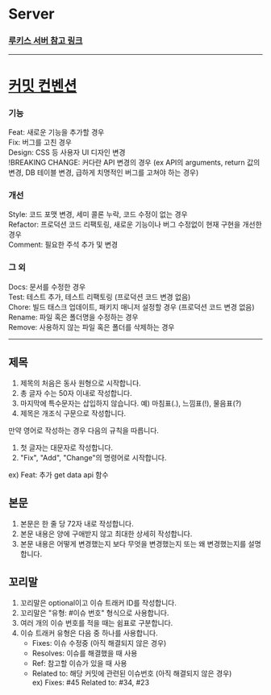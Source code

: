 # Server

### [루키스 서버 참고 링크](https://drive.google.com/drive/folders/1d1v9ryF8Aj5e2BU5aShb4P25I-DJhK19?usp=drive_link)
---
# [커밋 컨벤션](https://overcome-the-limits.tistory.com/6)
### 기능  
Feat: 새로운 기능을 추가할 경우  
Fix: 버그를 고친 경우  
Design: CSS 등 사용자 UI 디자인 변경  
!BREAKING CHANGE: 커다란 API 변경의 경우 (ex API의 arguments, return 값의 변경, DB 테이블 변경, 급하게 치명적인 버그를 고쳐야 하는 경우)  

### 개선
Style: 코드 포맷 변경, 세미 콜론 누락, 코드 수정이 없는 경우  
Refactor: 프로덕션 코드 리팩토링, 새로운 기능이나 버그 수정없이 현재 구현을 개선한 경우  
Comment: 필요한 주석 추가 및 변경  

### 그 외
Docs: 문서를 수정한 경우  
Test: 테스트 추가, 테스트 리팩토링 (프로덕션 코드 변경 없음)  
Chore: 빌드 태스크 업데이트, 패키지 매니저 설정할 경우 (프로덕션 코드 변경 없음)  
Rename: 파일 혹은 폴더명을 수정하는 경우  
Remove: 사용하지 않는 파일 혹은 폴더를 삭제하는 경우

---
## 제목
1. 제목의 처음은 동사 원형으로 시작합니다.  
2. 총 글자 수는 50자 이내로 작성합니다.  
3. 마지막에 특수문자는 삽입하지 않습니다. 예) 마침표(.), 느낌표(!), 물음표(?)  
4. 제목은 개조식 구문으로 작성합니다.  

만약 영어로 작성하는 경우 다음의 규칙을 따릅니다.  
1. 첫 글자는 대문자로 작성합니다.
2. "Fix", "Add", "Change"의 명령어로 시작합니다.

ex) Feat: 추가 get data api 함수  

## 본문
1. 본문은 한 줄 당 72자 내로 작성합니다.  
2. 본문 내용은 양에 구애받지 않고 최대한 상세히 작성합니다.  
3. 본문 내용은 어떻게 변경했는지 보다 무엇을 변경했는지 또는 왜 변경했는지를 설명합니다.  

## 꼬리말
1. 꼬리말은 optional이고 이슈 트래커 ID를 작성합니다.  
2. 꼬리말은 "유형: #이슈 번호" 형식으로 사용합니다.  
3. 여러 개의 이슈 번호를 적을 때는 쉼표로 구분합니다.  
4. 이슈 트래커 유형은 다음 중 하나를 사용합니다.  
    - Fixes: 이슈 수정중 (아직 해결되지 않은 경우)
    - Resolves: 이슈를 해결했을 때 사용
    - Ref: 참고할 이슈가 있을 때 사용
    - Related to: 해당 커밋에 관련된 이슈번호 (아직 해결되지 않은 경우)  
ex) Fixes: #45 Related to: #34, #23
